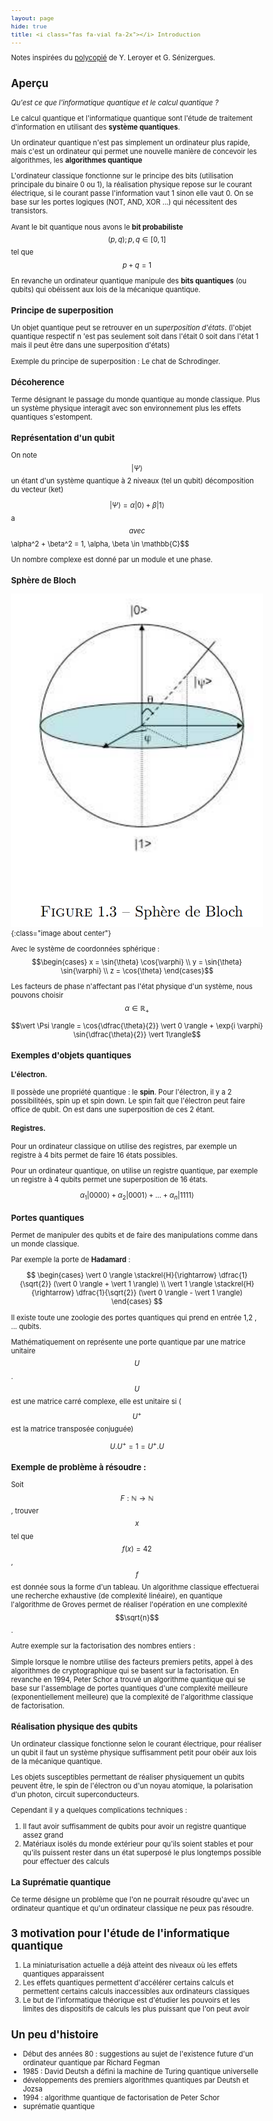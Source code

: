 ```yaml
---
layout: page
hide: true
title: <i class="fas fa-vial fa-2x"></i> Introduction 
---
```

<script type="text/javascript" async
  src="https://cdn.mathjax.org/mathjax/latest/MathJax.js?config=TeX-MML-AM_CHTML">
</script>

Notes inspirées du
[polycopié](https://dept-info.labri.fr/~ges/ENSEIGNEMENT/CALCULQ/polycop_calculq.pdf)
de Y. Leroyer et G. Sénizergues. 

<style>
html {
 zoom: 0.80;
}
</style>

## <i class="fas fa-vial"></i> Aperçu 

*Qu'est ce que l'informatique quantique et le calcul quantique ?* 

Le calcul quantique et l'informatique quantique sont l'étude de traitement
d'information en utilisant des **système quantiques**. 

Un ordinateur quantique n'est pas simplement un ordinateur plus rapide, mais
c'est un ordinateur qui permet une nouvelle manière de concevoir les
algorithmes, les **algorithmes quantique**

L'ordinateur classique fonctionne sur le principe des bits (utilisation
principale du binaire 0 ou 1), la réalisation physique repose sur le courant
électrique, si le courant passe l'information vaut 1 sinon elle vaut 0. On se
base sur les portes logiques (NOT, AND, XOR ...) qui nécessitent des
transistors. 

Avant le bit quantique nous avons le **bit probabiliste**
$$(p,q); p , q \in [0,1]$$ tel que $$p+q = 1$$

En revanche un ordinateur quantique manipule des **bits quantiques** (ou qubits)
qui obéissent aux lois de la mécanique quantique.

### Principe de superposition

Un objet quantique peut se retrouver en un *superposition d'états*. (l'objet
quantique respectif n 'est pas seulement soit dans l'était 0 soit dans l'état 1
mais il peut être dans une superposition d'états)

Exemple du principe de superposition : Le chat de Schrodinger.

### Décoherence

Terme désignant le passage du monde quantique au monde classique. Plus un
système physique interagit avec son environnement  plus les effets quantiques
s'estompent.

### Représentation d'un qubit

On note $$\vert \Psi \rangle$$ un étant d'un système quantique à 2 niveaux (tel un
qubit) décomposition du vecteur (ket) 

$$\vert \Psi \rangle = \alpha \vert 0 \rangle + \beta \vert 1 \rangle$$a$$
avec $$\alpha^2 + \beta^2 = 1, \alpha, \beta \in \mathbb{C}$$

Un nombre complexe est donné par un module et une phase.

### Sphère de Bloch 

![Sphere de bloch](/assets/images/quantique/bloch.png){:class="image about center"}

Avec le système de coordonnées sphérique : $$\begin{cases} x = \sin{\theta}
\cos{\varphi} \\ y = \sin{\theta} \sin{\varphi} \\ z = \cos{\theta} \end{cases}$$

Les facteurs  de phase n'affectant pas l'état physique d'un système, nous
pouvons choisir $$\alpha \in \mathbb{R}_+$$

$$\vert \Psi \rangle = \cos{\dfrac{\theta}{2}} \vert 0 \rangle + \exp{i \varphi}
\sin{\dfrac{\theta}{2}} \vert 1\rangle$$

### Exemples d'objets quantiques 

#### L'électron. 

Il possède une propriété quantique : le **spin**. Pour l'électron, il y a 2
possibilitéés, spin up et spin down. Le spin fait que l'électron peut faire
office de qubit. On est dans une superposition de ces 2 étant. 

#### Registres. 

Pour un ordinateur classique on utilise des registres, par exemple un registre à
4 bits permet de faire 16 états possibles.

Pour un ordinateur quantique, on utilise un registre quantique, par exemple un
registre à 4 qubits permet une superposition de 16 états. 

$$\alpha_1 \vert 0000 \rangle + \alpha_2 \vert 0001 \rangle + ... + \alpha_n \vert 1111 \rangle$$

### Portes quantiques

Permet de manipuler des qubits et de faire des manipulations comme dans un monde
classique. 

Par exemple la porte de **Hadamard** :

 $$ \begin{cases} \vert 0 \rangle  \stackrel{H}{\rightarrow} \dfrac{1}{\sqrt{2}} (\vert 0
  \rangle + \vert 1 \rangle) \\ \vert 1 \rangle \stackrel{H}{\rightarrow}
  \dfrac{1}{\sqrt{2}} (\vert 0 \rangle - \vert 1 \rangle) \end{cases} $$ 

Il existe toute une zoologie des portes quantiques qui prend en entrée 1,2 , ...
qubits. 

Mathématiquement on représente une porte quantique par une matrice unitaire
$$U$$. $$U$$ est une matrice carré complexe, elle est unitaire si ($$U^+$$ est
la matrice transposée conjuguée)

$$U.U^+ = 1 = U^+.U$$
 
### Exemple de problème à résoudre : 

Soit $$F : \mathbb{N} \rightarrow \mathbb{N}$$, trouver $$x$$ tel que
$$f(x)=42$$, $$f$$ est donnée sous la forme d'un tableau. Un algorithme
classique effectuerai une recherche exhaustive (de complexité linéaire), en
quantique l'algorithme de Groves permet de réaliser l'opération en une complexité $$\sqrt{n}$$. 

Autre exemple sur la factorisation des nombres entiers : 

Simple lorsque le nombre utilise des facteurs premiers petits, appel à des
algorithmes de cryptographique qui se basent sur la factorisation. En revanche en
1994, Peter Schor a trouvé un algorithme quantique qui se base sur l'assemblage
de portes quantiques d'une complexité meilleure (exponentiellement meilleure)
que la complexité de l'algorithme classique de factorisation.

### Réalisation physique des qubits

Un ordinateur classique fonctionne selon le courant électrique, pour réaliser un
qubit il faut un système physique suffisamment petit pour obéir aux lois de la
mécanique quantique.

Les objets susceptibles permettant de réaliser physiquement un qubits peuvent
être, le spin de l'électron ou d'un noyau atomique, la polarisation d'un photon,
circuit superconducteurs. 

Cependant il y a quelques complications techniques : 
1. Il faut avoir suffisamment de qubits pour avoir un registre quantique assez
   grand 
2. Matériaux isolés du monde extérieur pour qu'ils soient stables et pour qu'ils
   puissent rester dans un état superposé le plus longtemps possible pour
   effectuer des calculs

### La Suprématie quantique

Ce terme désigne un problème que l'on ne pourrait résoudre qu'avec un ordinateur
quantique et qu'un ordinateur classique ne peux pas résoudre.

## <i class="fas fa-vial"></i> 3 motivation pour l'étude de l'informatique quantique

1. La miniaturisation actuelle a déjà atteint des niveaux où les effets
   quantiques apparaissent
2. Les effets quantiques permettent d'accélérer certains calculs et permettent
   certains calculs inaccessibles aux ordinateurs classiques
3. Le but de l'informatique théorique est d'étudier les pouvoirs et les limites
   des dispositifs de calculs les plus puissant que l'on peut avoir


## <i class="fas fa-vial"></i> Un peu d'histoire

- Début des années 80 : suggestions au sujet de l'existence future d'un
  ordinateur quantique par Richard Fegman
- 1985 : David Deutsh a défini la machine de Turing quantique universelle 
- développements des premiers algorithmes quantiques par Deutsh et Jozsa
- 1994 : algorithme quantique de factorisation de Peter Schor
- suprématie quantique 
